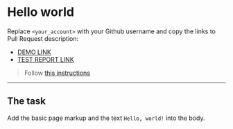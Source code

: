 # Hello world
Replace `<your_account>` with your Github username and copy the links to Pull Request description:
- [DEMO LINK](https://VIEDIENIEV.github.io/layout_hello-world/)
- [TEST REPORT LINK](https://VIEDIENIEV.github.io/layout_hello-world/report/html_report/)

> Follow [this instructions](https://mate-academy.github.io/layout_task-guideline/#how-to-solve-the-layout-tasks-on-github)
___

## The task
Add the basic page markup and the text `Hello, world!` into the body.

